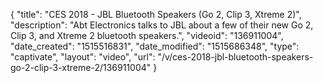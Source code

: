 {
    "title": "CES 2018 - JBL Bluetooth Speakers (Go 2, Clip 3, Xtreme 2)",
    "description": "Abt Electronics talks to JBL about a few of their new Go 2, Clip 3, and Xtreme 2 bluetooth speakers.",
    "videoid": "136911004",
    "date_created": "1515516831",
    "date_modified": "1515686348",
    "type": "captivate",
    "layout": "video",
    "url": "\/v\/ces-2018-jbl-bluetooth-speakers-go-2-clip-3-xtreme-2\/136911004"
}